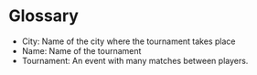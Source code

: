 # Glossary
* City: Name of the city where the tournament takes place
* Name: Name of the tournament
* Tournament: An event with many matches between players.
